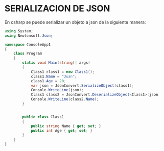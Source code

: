 SERIALIZACION DE JSON
=====================

En csharp se puede serializar un objeto a json de la siguiente manera:

```csharp
using System;
using Newtonsoft.Json;

namespace ConsoleApp1
{
    class Program
    {
        static void Main(string[] args)
        {
            Class1 class1 = new Class1();
            class1.Name = "Juan";
            class1.Age = 20;
            var json = JsonConvert.SerializeObject(class1);
            Console.WriteLine(json);
            Class1 class2 = JsonConvert.DeserializeObject<Class1>(json);
            Console.WriteLine(class2.Name);
        }


        public class Class1
        {
            public string Name { get; set; }
            public int Age { get; set; }
        }
    }
}
```

